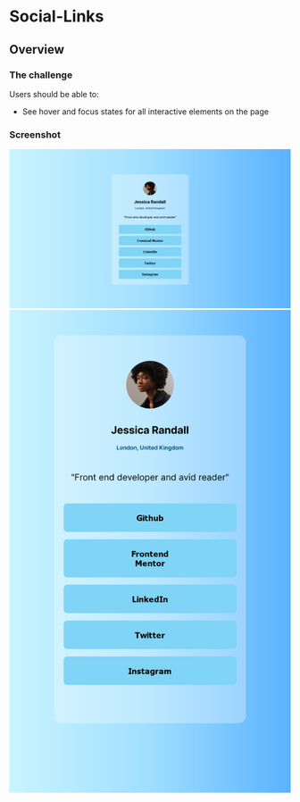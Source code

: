# Social-Links

## Overview

### The challenge

Users should be able to:

- See hover and focus states for all interactive elements on the page

### Screenshot

![design/desktop.png](design/desktop.png)
![design/mobile.png](design/mobile.png)